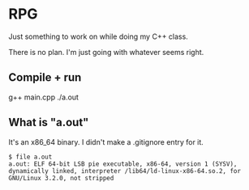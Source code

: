 # RPG

Just something to work on while doing my C++ class.

There is no plan. I'm just going with whatever seems right.

## Compile + run
g++ main.cpp
./a.out

## What is "a.out"
It's an x86_64 binary. I didn't make a .gitignore entry for it.

```
$ file a.out
a.out: ELF 64-bit LSB pie executable, x86-64, version 1 (SYSV), dynamically linked, interpreter /lib64/ld-linux-x86-64.so.2, for GNU/Linux 3.2.0, not stripped
```
